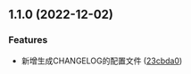

## 1.1.0 (2022-12-02)


### Features

* 新增生成CHANGELOG的配置文件 ([23cbda0](https://github.com/xfchenju/my-ui2/commit/23cbda06df96a43ace153731e6a1a021c21e41b6))